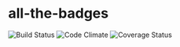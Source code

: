 # all-the-badges

![Build Status](https://codeship.com/projects/<YOUR_PROJECT_UUID>/status?branch=master)
![Code Climate](https://codeclimate.com/github/<YOUR_GITHUB_USERNAME>/<YOUR_REPO_NAME>.png)
![Coverage Status](https://coveralls.io/repos/<YOUR_GITHUB_USERNAME>/<YOUR_REPO_NAME>/badge.png)
